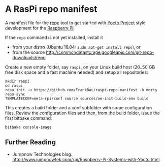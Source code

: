# A RasPi repo manifest

A manifest file for the [repo](https://source.android.com/source/using-repo.html) tool 
to get started with [Yocto Project](https://www.yoctoproject.org/) style development 
for the [Raspberry Pi](https://www.raspberrypi.org/).

If the `repo` command is not yet installed, install it 
* from your distro (Ubuntu 16.04: `sudo apt-get install repo`), or
* from the source http://commondatastorage.googleapis.com/git-repo-downloads/repo

Create a new empty folder, say `raspi`, on your Linux build host 
(20..50 GB free disk space and a fast machine needed) and setup all repositories:

    mkdir raspi
    cd raspi
    repo init -u https://github.com/FrankBau/raspi-repo-manifest -b morty
    repo sync
    TEMPLATECONF=meta-rpi/conf source sources/oe-init-build-env build 

This creates a build folder and a conf subfolder with some configuration files.
Review the configuration files and then, from the build folder, issue the first bitbake command:

    bitbake console-image

## Further Reading
* Jumpnow Technologies blog: http://www.jumpnowtek.com/rpi/Raspberry-Pi-Systems-with-Yocto.html

